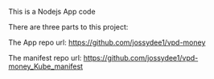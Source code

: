 This is a Nodejs App code

There are three parts to this project:

The App repo url:
https://github.com/jossydee1/vpd-money

The manifest repo url:
https://github.com/jossydee1/vpd-money_Kube_manifest
